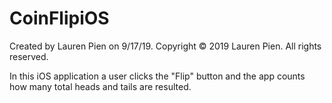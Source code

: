 # CoinFlipiOS

Created by Lauren Pien on 9/17/19.
Copyright © 2019 Lauren Pien. All rights reserved.

In this iOS application a user clicks the "Flip" button and the app counts how many total heads and tails are resulted.
